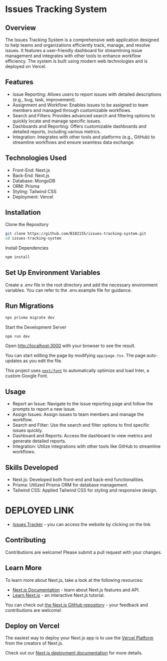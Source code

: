 
# Issues Tracking System
## Overview
The Issues Tracking System is a comprehensive web application designed to help teams and organizations efficiently track, manage, and resolve issues. It features a user-friendly dashboard for streamlining issue management and integrates with other tools to enhance workflow efficiency. The system is built using modern web technologies and is deployed on Vercel.

## Features
- Issue Reporting: Allows users to report issues with detailed descriptions (e.g., bug, task, improvement).
- Assignment and Workflow: Enables issues to be assigned to team members and managed through customizable workflows.
- Search and Filters: Provides advanced search and filtering options to quickly locate and manage specific issues.
- Dashboards and Reporting: Offers customizable dashboards and detailed reports, including various metrics.
- Integration: Integrates with other tools and platforms (e.g., GitHub) to streamline workflows and ensure seamless data exchange.
## Technologies Used
- Front-End: Next.js
- Back-End: Next.js
- Database: MongoDB
- ORM: Prisma
- Styling: Tailwind CSS
- Deployment: Vercel
## Installation
Clone the Repository

```bash
git clone https://github.com/B182155/issues-tracking-system.git
cd issues-tracking-system
```
Install Dependencies

```bash
npm install
```
## Set Up Environment Variables

Create a .env file in the root directory and add the necessary environment variables. You can refer to the .env.example file for guidance.

## Run Migrations

```bash
npx prisma migrate dev
```
Start the Development Server

```bash
npm run dev
```
Open [http://localhost:3000](http://localhost:3000) with your browser to see the result.

You can start editing the page by modifying `app/page.tsx`. The page auto-updates as you edit the file.

This project uses [`next/font`](https://nextjs.org/docs/basic-features/font-optimization) to automatically optimize and load Inter, a custom Google Font.

## Usage
- Report an Issue: Navigate to the issue reporting page and follow the prompts to report a new issue.
- Assign Issues: Assign issues to team members and manage the workflow.
- Search and Filter: Use the search and filter options to find specific issues quickly.
- Dashboard and Reports: Access the dashboard to view metrics and generate detailed reports.
- Integration: Utilize integrations with other tools like GitHub to streamline workflows.
## Skills Developed
- Next.js: Developed both front-end and back-end functionalities.
- Prisma: Utilized Prisma ORM for database management.
- Tailwind CSS: Applied Tailwind CSS for styling and responsive design.
# DEPLOYED LINK
- [Issues Tracker](https://issue-tracker-five-opal.vercel.app/) - you can access the website by clicking on the link

## Contributing
Contributions are welcome! Please submit a pull request with your changes.


## Learn More

To learn more about Next.js, take a look at the following resources:

- [Next.js Documentation](https://nextjs.org/docs) - learn about Next.js features and API.
- [Learn Next.js](https://nextjs.org/learn) - an interactive Next.js tutorial.

You can check out [the Next.js GitHub repository](https://github.com/vercel/next.js/) - your feedback and contributions are welcome!

## Deploy on Vercel

The easiest way to deploy your Next.js app is to use the [Vercel Platform](https://vercel.com/new?utm_medium=default-template&filter=next.js&utm_source=create-next-app&utm_campaign=create-next-app-readme) from the creators of Next.js.

Check out our [Next.js deployment documentation](https://nextjs.org/docs/deployment) for more details.

